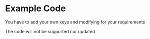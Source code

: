 # Example Code

You have to add your own keys and modifying for your requirements

The code will not be supported nor updated

